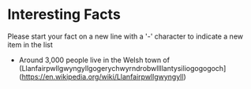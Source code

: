 # Interesting Facts

Please start your fact on a new line with a '-' character to indicate a new item in the list

 - Around 3,000 people live in the Welsh town of (Llanfairpwllgwyngyllgogerychwyrndrobwllllantysiliogogogoch](https://en.wikipedia.org/wiki/Llanfairpwllgwyngyll)
